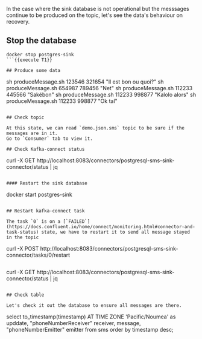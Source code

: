 In the case where the sink database is not operational but the messsages continue to be produced on the topic, let's see the data's behaviour on recovery.

## Stop the database

```
docker stop postgres-sink
```{{execute T1}}

## Produce some data

```
sh produceMessage.sh 123546 321654 "Il est bon ou quoi?"
sh produceMessage.sh 654987 789456 "Net"
sh produceMessage.sh 112233 445566 "Sakébon"
sh produceMessage.sh 112233 998877 "Kalolo alors"
sh produceMessage.sh 112233 998877 "Ok tal"
```{{execute T2}}

## Check topic

At this state, we can read `demo.json.sms` topic to be sure if the messages are in it.
Go to `Consumer` tab to view it.

## Check Kafka-connect status

```
curl -X GET http://localhost:8083/connectors/postgresql-sms-sink-connector/status | jq
```{{execute T1}}

#### Restart the sink database

```
docker start postgres-sink
```{{execute T1}}

## Restart kafka-connect task

The task `0` is on a [`FAILED`](https://docs.confluent.io/home/connect/monitoring.html#connector-and-task-status) state, we have to restart it to send all message stayed in the topic

```
curl -X POST http://localhost:8083/connectors/postgresql-sms-sink-connector/tasks/0/restart
```{{execute T1}}

```
curl -X GET http://localhost:8083/connectors/postgresql-sms-sink-connector/status | jq
```{{execute T1}}

## Check table

Let's check it out the database to ensure all messages are there.

```
select
    to_timestamp(timestamp) AT TIME ZONE 'Pacific/Noumea' as upddate,
    "phoneNumberReceiver" receiver,
    message,
    "phoneNumberEmitter" emitter
from sms
order by timestamp desc;
```{{execute T4}}